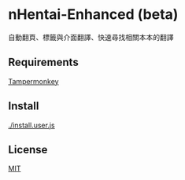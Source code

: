 # nHentai-Enhanced (beta)

自動翻頁、標籤與介面翻譯、快速尋找相關本本的翻譯

## Requirements

[Tampermonkey](https://chrome.google.com/webstore/detail/tampermonkey/dhdgffkkebhmkfjojejmpbldmpobfkfo)

## Install

[./install.user.js](https://github.com/JhouHank/nHentai-Enhanced-Jhou/raw/main/install.user.js)

## License

[MIT](https://github.com/NekoChanTaiwan/nHentai-Enhanced/blob/main/LICENSE)
